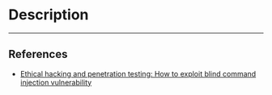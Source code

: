 # Description

---
## References

- [Ethical hacking and penetration testing: How to exploit blind command injection vulnerability](https://miloserdov.org/?p=4994)